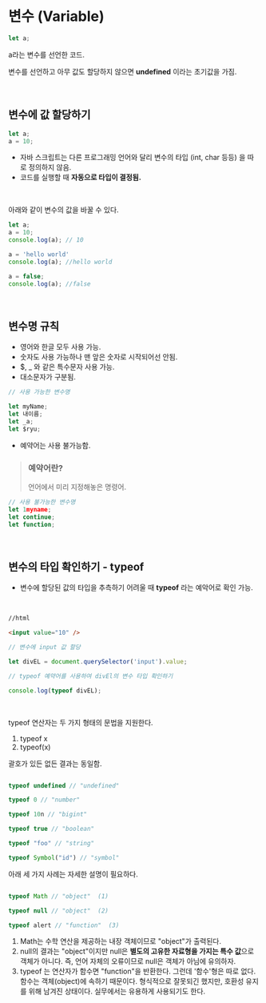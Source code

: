 # 변수 (Variable)

``` js
let a;
```
a라는 변수를 선언한 코드.

변수를 선언하고 아무 값도 할당하지 않으면 **undefined** 이라는 초기값을 가짐.

<br>

## 변수에 값 할당하기

``` js
let a;
a = 10;
```
- 자바 스크립트는 다른 프로그래밍 언어와 달리 변수의 타입 (int, char 등등) 을 따로 정의하지 않음.
- 코드를 실행할 때 **자동으로 타입이 결정됨.**

<br>

아래와 같이 변수의 값을 바꿀 수 있다.

``` js
let a;
a = 10;
console.log(a); // 10

a = 'hello world'
console.log(a); //hello world

a = false;
console.log(a); //false
```
<br>

## 변수명 규칙

- 영어와 한글 모두 사용 가능.
- 숫자도 사용 가능하나 맨 앞은 숫자로 시작되어선 안됨.
- $, _ 와 같은 특수문자 사용 가능.
- 대소문자가 구분됨.
  
``` js
// 사용 가능한 변수명

let myName;
let 내이름;
let _a;
let $ryu;
```

- 예약어는 사용 불가능함.
> ### 예약어란?  
> 언어에서 미리 지정해놓은 명령어.

``` js
// 사용 불가능한 변수명
let 1myname;
let continue;
let function;
```
<br>

## 변수의 타입 확인하기 - typeof

- 변수에 할당된 값의 타입을 추측하기 어려울 때 **typeof** 라는 예악어로 확인 가능.
  
<br>

``` html
//html

<input value="10" />
```
``` js
// 변수에 input 값 할당

let divEL = document.querySelector('input').value;

// typeof 예약어를 사용하여 divEl의 변수 타입 확인하기

console.log(typeof divEL);
```
<br>

typeof 연산자는 두 가지 형태의 문법을 지원한다.

1. typeof x
2. typeof(x)

괄호가 있든 없든 결과는 동일함.

``` js

typeof undefined // "undefined"

typeof 0 // "number"

typeof 10n // "bigint"

typeof true // "boolean"

typeof "foo" // "string"

typeof Symbol("id") // "symbol"

```

아래 세 가지 사례는 자세한 설명이 필요하다.

``` js

typeof Math // "object"  (1)

typeof null // "object"  (2)

typeof alert // "function"  (3)

```

1. Math는 수학 연산을 제공하는 내장 객체이므로 "object"가 출력된다.
2. null의 결과는 "object"이지만 null은 **별도의 고유한 자료형을 가지는 특수 값**으로 객체가 아니다. 즉, 언어 자체의 오류이므로 null은 객체가 아님에 유의하자.
3. typeof 는 연산자가 함수면 "function"을 반환한다. 그런데 '함수'형은 따로 없다. 함수는 객체(object)에 속하기 때문이다. 형식적으로 잘못되긴 했지만, 호환성 유지를 위해 남겨진 상태이다. 실무에서는 유용하게 사용되기도 한다.